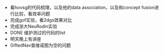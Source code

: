 - 看hovsg的代码梳理，以及他的data association，以及和concept fusion进行比较，看效率问题
- 完成gof实验，看2dgs效果对比
- 完成浙大NeuRodin实验
- DONE 维护测过的代码的list
- 明天晚上有讲座
- GiftedNav查维诺图为空的问题
